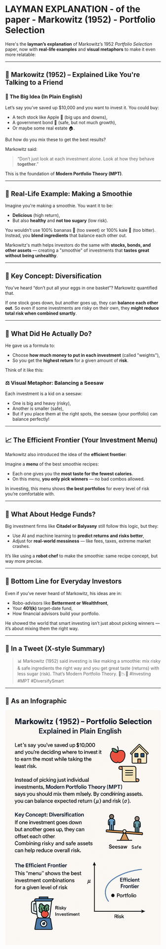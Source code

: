 # LAYMAN EXPLANATION - of the paper - __Markowitz (1952) - Portfolio Selection__
Here's the **layman’s explanation** of Markowitz’s 1952 *Portfolio Selection* paper, now with **real-life examples** and **visual metaphors** to make it even more relatable:

---

## 📘 **Markowitz (1952) – Explained Like You're Talking to a Friend**

### 🧠 **The Big Idea (In Plain English)**

Let’s say you’ve saved up \$10,000 and you want to invest it. You could buy:

* A tech stock like Apple 🍏 (big ups and downs),
* A government bond 📜 (safe, but not much growth),
* Or maybe some real estate 🏠.

But how do you mix these to get the best results?

Markowitz said:

> “Don’t just look at each investment alone. Look at how they behave **together**.”

This is the foundation of **Modern Portfolio Theory (MPT)**.

---

## 🎯 **Real-Life Example: Making a Smoothie**

Imagine you're making a smoothie. You want it to be:

* **Delicious** (high return),
* But also **healthy** and **not too sugary** (low risk).

You wouldn’t use 100% bananas 🍌 (too sweet) or 100% kale 🥬 (too bitter).
Instead, you **blend ingredients** that balance each other out.

Markowitz's math helps investors do the same with **stocks, bonds, and other assets** — creating a "smoothie" of investments that **tastes great without being unhealthy**.

---

## 🔁 **Key Concept: Diversification**

You’ve heard “don’t put all your eggs in one basket”?
Markowitz quantified that.

If one stock goes down, but another goes up, they can **balance each other out**. So even if some investments are risky on their own, they **might reduce total risk when combined smartly**.

---

## 🔢 **What Did He Actually Do?**

He gave us a formula to:

* Choose **how much money to put in each investment** (called "weights"),
* So you get the **highest return** for a given amount of **risk**.

Think of it like this:

### ⚖️ **Visual Metaphor: Balancing a Seesaw**

Each investment is a kid on a seesaw:

* One is big and heavy (risky),
* Another is smaller (safe),
* But if you place them at the right spots, the seesaw (your portfolio) can balance perfectly!

---

## 📈 **The Efficient Frontier (Your Investment Menu)**

Markowitz also introduced the idea of the **efficient frontier**:

Imagine a **menu** of the best smoothie recipes:

* Each one gives you the **most taste for the fewest calories**.
* On this menu, **you only pick winners** — no bad combos allowed.

In investing, this menu shows **the best portfolios** for every level of risk you’re comfortable with.

---

## 🏦 **What About Hedge Funds?**

Big investment firms like **Citadel or Balyasny** still follow this logic, but they:

* Use AI and machine learning to **predict returns and risks better**,
* Adjust for **real-world messiness** — like fees, taxes, extreme market crashes.

It’s like using a **robot chef** to make the smoothie: same recipe concept, but way more precise.

---

## 🧾 **Bottom Line for Everyday Investors**

Even if you’ve never heard of Markowitz, his ideas are in:

* Robo-advisors like **Betterment or Wealthfront**,
* Your **401(k)** target-date fund,
* How financial advisors build your portfolio.

He showed the world that smart investing isn’t just about picking winners — it’s about mixing them the right way.

---

## 🧵 **In a Tweet (X-style Summary)**

> 📊 Markowitz (1952) said investing is like making a smoothie: mix risky & safe ingredients the right way and you get great taste (returns) with less sugar (risk). That’s Modern Portfolio Theory. 🍓📉🏦 #Investing #MPT #DiversifySmart

---

## 🧵 **As an Infographic**

![Infographic](./Infographic_Markowitz_1952_Portfolio_Selection.png)
